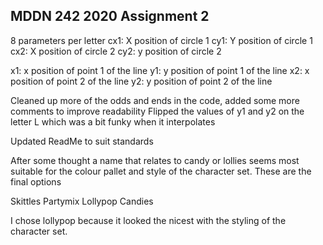 ## MDDN 242 2020 Assignment 2

8 parameters per letter
cx1: X position of circle 1
cy1: Y position of circle 1
cx2: X position of circle 2
cy2: y position of circle 2

x1: x position of point 1 of the line
y1: y position of point 1 of the line
x2: x position of point 2 of the line
y2: y position of point 2 of the line


Cleaned up more of the odds and ends in the code, added some more comments to improve readability
Flipped the values of y1 and y2 on the letter L which was a bit funky when it interpolates

Updated ReadMe to suit standards 
 
After some thought a name that relates to candy or lollies seems most suitable for the colour
pallet and style of the character set. These are the final options

Skittles
Partymix
Lollypop
Candies 

I chose lollypop because it looked the nicest with the styling of the character set. 

 
